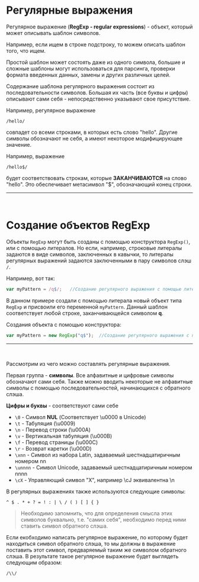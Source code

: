 # Регулярные выражения

Регулярное выражение (**RegExp - regular expressions**) - объект, который может описывать шаблон символов.

Например, если ищем в строке подстроку, то можем описать шаблон того, что ищем.

Простой шаблон может состоять даже из одного символа, большие и сложные шаблоны могут использоваться для парсинга, проверки формата введенных данных, замены и других различных целей.

Содержание шаблона регулярного выражения состоит из последовательности символов. Большая их часть (все буквы и цифры) описывают сами себя - непосредственно указывают свое присутствие. 

Например, регулярное выражение

```
/hello/
```

совпадет со всеми строками, в которых есть слово "hello". Другие символы обозначают не себя, а имеют некоторое модифицирующее значение.

Например, выражение
```
/hello$/
```
будет соответствовать строкам, которые **ЗАКАНЧИВАЮТСЯ** на слово "hello". Это обеспечивает метасимвол "$", обозначающий конец строки.
___

<br>

# Создание объектов RegExp

Объекты `RegExp` могут быть созданы с помощью конструктора `RegExp()`, или с помощью литералов. Но если, например, строковые литералы задаются в виде символов, заключенных в кавычки, то литералы регулярных выражений задаются заключенными в пару символов слэш  `/`. 

Например, вот так:

```JavaScript
var myPattern = /q$/;   //Создание регулярного выражения с помощью литерала
```

В данном примере создали c помощью литерала новый объект типа `RegExp` и присвоили его переменной `myPattern`. Данный шаблон соответствует любой строке, заканчивающейся символом **q**.

Cоздания объекта с помощью конструктора:

```JavaScript
var myPattern = new RegExp("q$");  //Создание регулярного выражения с помощью конструктора
```
___

<br>

Рассмотрим из чего можно составлять регулярные выражения.

Первая группа - **символы**. Все алфавитные и цифровые символы обозначают сами себя. Также можно вводить некоторые не алфавитные символы с помощью последовательностей, начинающихся с обратного слэша.

**Цифры и буквы** - соответствуют сами себе

+ `\0` - Символ **NUL** (Соответствует \u0000 в Unicode)
+ `\t` - Табуляция (\u0009)
+ `\n` - Перевод строки (\u000A)
+ `\v` - Вертикальная табуляция (\u000B)
+ `\f` - Перевод страницы (\u000C)
+ `\r` - Возврат каретки (\u000D)
+ `\xnn` - Символ из набора Latin, задаваемый шестнадцатиричным номером nn
+ `\unnnn` - Символ Unicode,  задаваемый шестнадцатиричным номером nnnn
+ `\cX` - Управляющий символ "Х", например \сJ эквивалентна \n

В регулярных выражениях также используются следующие символы:

```
^ $ . * + ? = ! : | \ / ( ) [ ] { }
```

> Необходимо запомнить, что для определения смысла этих символов буквально, т.е. "самих себя", необходимо перед ними ставить символ обратного слэша.

Если екобходимо написать регулярное выражение, по которому будет находиться символ обратного слэша, то мы должны в выражение поставить этот символ, предваряемый таким же символом обратного слэша. В результате такое регулярное выражение будет выглядеть следующим образом:

```
/\\/
```

